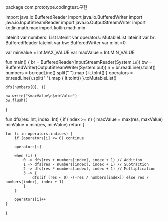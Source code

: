 package com.prototype.codingtest.구현

import java.io.BufferedReader
import java.io.BufferedWriter
import java.io.InputStreamReader
import java.io.OutputStreamWriter
import kotlin.math.max
import kotlin.math.min

lateinit var numbers: List<Int>
lateinit var operators: MutableList<Int>
lateinit var br: BufferedReader
lateinit var bw: BufferedWriter
var n:Int =0 

var minValue = Int.MAX_VALUE
var maxValue = Int.MIN_VALUE

fun main() {
    br = BufferedReader(InputStreamReader(System.`in`))
    bw = BufferedWriter(OutputStreamWriter(System.out))
    n = br.readLine().toInt()
    numbers = br.readLine().split(" ").map { it.toInt() }
    operators = br.readLine().split(" ").map { it.toInt() }.toMutableList()

    dfs(numbers[0], 1)

    bw.write("$maxValue\n$minValue")
    bw.flush()
}

fun dfs(res: Int, index: Int) {
    if (index >= n) {
        maxValue = max(res, maxValue)
        minValue = min(res, minValue)
        return
    }

    for (i in operators.indices) {
        if (operators[i] <= 0) continue

        operators[i]--

        when (i) {
            0 -> dfs(res + numbers[index], index + 1) // Addition
            1 -> dfs(res - numbers[index], index + 1) // Subtraction
            2 -> dfs(res * numbers[index], index + 1) // Multiplication
            3 -> {
                dfs(if (res < 0) -(-res / numbers[index]) else res / numbers[index], index + 1)
            }
        }

        operators[i]++
    }
}
